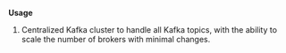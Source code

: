 **Usage**
1. Centralized Kafka cluster to handle all Kafka topics, with the ability to scale the number of brokers with minimal changes.